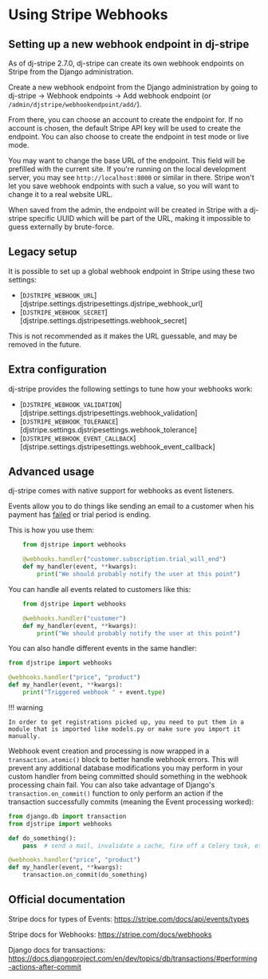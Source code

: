 # Using Stripe Webhooks

## Setting up a new webhook endpoint in dj-stripe

As of dj-stripe 2.7.0, dj-stripe can create its own webhook endpoints on Stripe from the
Django administration.

Create a new webhook endpoint from the Django administration by going to dj-stripe
-> Webhook endpoints -> Add webhook endpoint (or `/admin/djstripe/webhookendpoint/add/`).

From there, you can choose an account to create the endpoint for.
If no account is chosen, the default Stripe API key will be used to create the endpoint.
You can also choose to create the endpoint in test mode or live mode.

You may want to change the base URL of the endpoint. This field will be prefilled with
the current site. If you're running on the local development server, you may see
`http://localhost:8000` or similar in there. Stripe won't let you save webhook endpoints
with such a value, so you will want to change it to a real website URL.

When saved from the admin, the endpoint will be created in Stripe with a dj-stripe
specific UUID which will be part of the URL, making it impossible to guess externally
by brute-force.

## Legacy setup

It is possible to set up a global webhook endpoint in Stripe using these two settings:

-   [`DJSTRIPE_WEBHOOK_URL`][djstripe.settings.djstripesettings.djstripe_webhook_url]
-   [`DJSTRIPE_WEBHOOK_SECRET`][djstripe.settings.djstripesettings.webhook_secret]

This is not recommended as it makes the URL guessable, and may be removed in the future.

## Extra configuration

dj-stripe provides the following settings to tune how your webhooks work:

-   [`DJSTRIPE_WEBHOOK_VALIDATION`][djstripe.settings.djstripesettings.webhook_validation]
-   [`DJSTRIPE_WEBHOOK_TOLERANCE`][djstripe.settings.djstripesettings.webhook_tolerance]
-   [`DJSTRIPE_WEBHOOK_EVENT_CALLBACK`][djstripe.settings.djstripesettings.webhook_event_callback]

## Advanced usage

dj-stripe comes with native support for webhooks as event listeners.

Events allow you to do things like sending an email to a customer when
his payment has
[failed](https://stripe.com/docs/receipts#failed-payment-alerts)
or trial period is ending.

This is how you use them:

```python
    from djstripe import webhooks

    @webhooks.handler("customer.subscription.trial_will_end")
    def my_handler(event, **kwargs):
        print("We should probably notify the user at this point")
```

You can handle all events related to customers like this:

```py
    from djstripe import webhooks

    @webhooks.handler("customer")
    def my_handler(event, **kwargs):
        print("We should probably notify the user at this point")
```

You can also handle different events in the same handler:

```py
from djstripe import webhooks

@webhooks.handler("price", "product")
def my_handler(event, **kwargs):
    print("Triggered webhook " + event.type)
```

!!! warning

    In order to get registrations picked up, you need to put them in a
    module that is imported like models.py or make sure you import it manually.

Webhook event creation and processing is now wrapped in a
`transaction.atomic()` block to better handle webhook errors. This will
prevent any additional database modifications you may perform in your
custom handler from being committed should something in the webhook
processing chain fail. You can also take advantage of Django's
`transaction.on_commit()` function to only perform an action if the
transaction successfully commits (meaning the Event processing worked):

```py
from django.db import transaction
from djstripe import webhooks

def do_something():
    pass  # send a mail, invalidate a cache, fire off a Celery task, etc.

@webhooks.handler("price", "product")
def my_handler(event, **kwargs):
    transaction.on_commit(do_something)
```

## Official documentation

Stripe docs for types of Events:
<https://stripe.com/docs/api/events/types>

Stripe docs for Webhooks: <https://stripe.com/docs/webhooks>

Django docs for transactions:
<https://docs.djangoproject.com/en/dev/topics/db/transactions/#performing-actions-after-commit>
